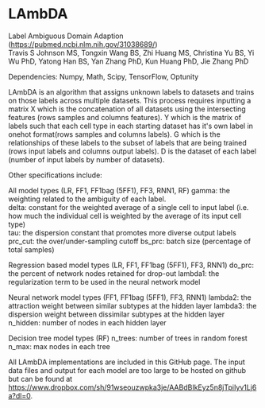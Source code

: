 # LAmbDA
Label Ambiguous Domain Adaption (https://pubmed.ncbi.nlm.nih.gov/31038689/)  
Travis S Johnson MS, Tongxin Wang BS, Zhi Huang MS, Christina Yu BS, Yi Wu PhD, Yatong Han BS, Yan Zhang PhD, Kun Huang PhD, Jie Zhang PhD

Dependencies: Numpy, Math, Scipy, TensorFlow, Optunity

LAmbDA is an algorithm that assigns unknown labels to datasets and trains
on those labels across multiple datasets. This process requires inputting
a matrix X which is the concatenation of all datasets using the intersecting
features (rows samples and columns features). Y which is the matrix of labels such that each cell type in
each starting dataset has it's own label in onehot format(rows samples and columns labels). G which is
the relationships of these labels to the subset of labels that are being
trained (rows input labels and columns output labels). D is the dataset of each label (number of input labels by number of datasets).

Other specifications include:

All model types (LR, FF1, FF1bag (5FF1), FF3, RNN1, RF)
gamma: the weighting related to the ambiguity of each label.  
delta: constant for the weighted average of a single cell to input label
(i.e. how much the individual cell is weighted by the average of its input cell type)  
tau: the dispersion constant that promotes more diverse output labels
prc_cut: the over/under-sampling cutoff
bs_prc: batch size (percentage of total samples)

Regression based model types (LR, FF1, FF1bag (5FF1), FF3, RNN1)
do_prc: the percent of network nodes retained for drop-out
lambda1: the regularization term to be used in the neural network model

Neural network model types (FF1, FF1bag (5FF1), FF3, RNN1)
lambda2: the attraction weight between similar subtypes at the hidden layer
lambda3: the dispersion weight between dissimilar subtypes at the hidden layer
n_hidden: number of nodes in each hidden layer

Decision tree model types (RF)
n_trees: number of trees in random forest
n_max: max nodes in each tree

All LAmbDA implementations are included in this GitHub page. The input data files and output for each model are too large
to be hosted on github but can be found at https://www.dropbox.com/sh/91wseouzwpka3je/AABdBIkEyz5n8jTpiIyv1Lj6a?dl=0.
